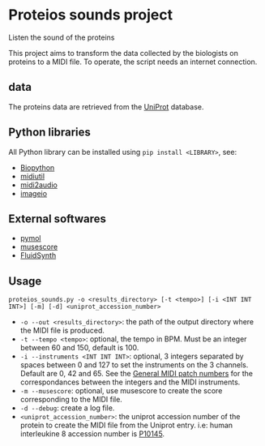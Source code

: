 # Proteios sounds project

Listen the sound of the proteins

This project aims to transform the data collected by the biologists on proteins to a MIDI file.
To operate, the script needs an internet connection.

## data

The proteins data are retrieved from the [UniProt](https://www.uniprot.org/) database.

## Python libraries

All Python library can be installed using `pip install <LIBRARY>`, see:

- [Biopython](https://biopython.org/)
- [midiutil](https://pypi.org/project/MIDIUtil/)
- [midi2audio](https://pypi.org/project/midi2audio/)
- [imageio](https://pypi.org/project/imageio/)

## External softwares

- [pymol](https://github.com/schrodinger/pymol-open-source)
- [musescore](https://musescore.org/en/download)
- [FluidSynth](http://www.fluidsynth.org/)

## Usage
```
proteios_sounds.py -o <results_directory> [-t <tempo>] [-i <INT INT INT>] [-m] [-d] <uniprot_accession_number>
```

- `-o --out <results_directory>`: the path of the output directory where the MIDI file is produced.
- `-t --tempo <tempo>`: optional, the tempo in BPM. Must be an integer between 60 and 150, default is 100.
- `-i --instruments <INT INT INT>`: optional, 3 integers separated by spaces between 0 and 127 to set the instruments on the 3 channels. Default are 0, 42 and 65. See the [General MIDI patch numbers](http://www.pjb.com.au/muscript/gm.html#patch) for the correspondances between the integers and the MIDI instruments.
- `-m --musescore`: optional, use musescore to create the score corresponding to the MIDI file.
- `-d --debug`: create a log file.
- `<uniprot_accession_number>`: the uniprot accession number of the protein to create the MIDI file from the Uniprot entry. i.e: human interleukine 8 accession number is [P10145](https://www.uniprot.org/uniprot/P10145).
